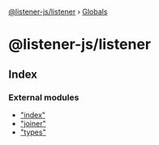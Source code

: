 [@listener-js/listener](README.md) › [Globals](globals.md)

# @listener-js/listener


## Index

### External modules

* ["index"](modules/_index_.md)
* ["joiner"](modules/_joiner_.md)
* ["types"](modules/_types_.md)
